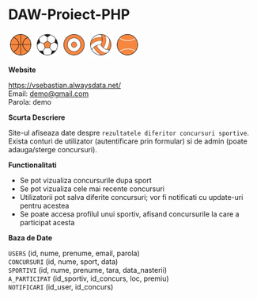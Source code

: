 # DAW-Proiect-PHP

<img src="assets/baschet.svg" width="50" height="50">
<img src="assets/fotbal.svg" width="50" height="50">
<img src="assets/darts.svg" width="50" height="50">
<img src="assets/volei.svg" width="50" height="50">
<img src="assets/tenis.svg" width="50" height="50">
<br>

**Website**

https://vsebastian.alwaysdata.net/  
Email: demo@gmail.com  
Parola: demo

**Scurta Descriere**

Site-ul afiseaza date despre `rezultatele diferitor concursuri sportive`. Exista conturi de utilizator (autentificare prin formular) si de admin (poate adauga/sterge concursuri).

**Functionalitati**

- Se pot vizualiza concursurile dupa sport
- Se pot vizualiza cele mai recente concursuri
- Utilizatorii pot salva diferite concursuri; vor fi notificati cu update-uri pentru acestea
- Se poate accesa profilul unui sportiv, afisand concursurile la care a participat acesta

**Baza de Date**

`USERS` (id, nume, prenume, email, parola)  
`CONCURSURI` (id, nume, sport, data)  
`SPORTIVI` (id, nume, prenume, tara, data_nasterii)  
`A_PARTICIPAT` (id_sportiv, id_concurs, loc, premiu)  
`NOTIFICARI` (id_user, id_concurs)
